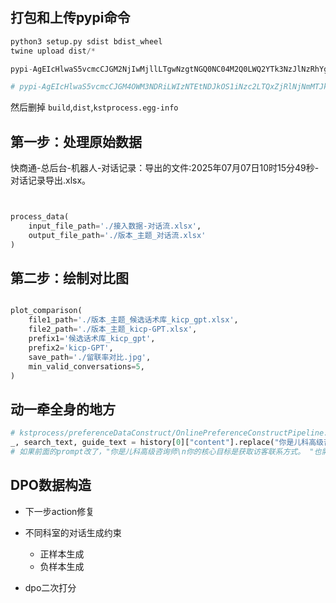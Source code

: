 
## 打包和上传pypi命令
```python
python3 setup.py sdist bdist_wheel
twine upload dist/*

pypi-AgEIcHlwaS5vcmcCJGM2NjIwMjllLTgwNzgtNGQ0NC04M2Q0LWQ2YTk3NzJlNzRhYgACElsxLFsia3N0cHJvY2VzcyJdXQACLFsyLFsiMmRjZmE2ZjQtN2JkOC00N2YzLWFlOGUtYzc0YzNiMDFiNzE3Il1dAAAGINLZvJNrTO7fVFT-GMPMhFGQJZy4bss7osXAsYgUNL06

# pypi-AgEIcHlwaS5vcmcCJGM4OWM3NDRiLWIzNTEtNDJkOS1iNzc2LTQxZjRlNjNmMTJkMwACKlszLCI1MDA1MTkzMy00M2E3LTRmY2QtODNlMi0wYzJlNjlmNGNlY2MiXQAABiCvyx84-INQn769QJhjyDb4TfaM8domuUyQdBbl6ViiIw
```

然后删掉 `build`,`dist`,`kstprocess.egg-info`

## 第一步：处理原始数据

快商通-总后台-机器人-对话记录：导出的文件:2025年07月07日10时15分49秒-对话记录导出.xlsx。

```python


process_data(
    input_file_path='./接入数据-对话流.xlsx',
    output_file_path='./版本_主题_对话流.xlsx'
)
```

## 第二步：绘制对比图
```python

plot_comparison(
    file1_path='./版本_主题_候选话术库_kicp_gpt.xlsx',
    file2_path='./版本_主题_kicp-GPT.xlsx',
    prefix1='候选话术库_kicp_gpt',
    prefix2='kicp-GPT',
    save_path='./留联率对比.jpg',
    min_valid_conversations=5,
)
```

## 动一牵全身的地方

```python
# kstprocess/preferenceDataConstruct/OnlinePreferenceConstructPipeline.pyconvert_my_format_to_center/convert
_, search_text, guide_text = history[0]["content"].replace("你是儿科高级咨询师\n你的核心目标是获取访客联系方式。 ", "").split("\n")
# 如果前面的prompt改了，"你是儿科高级咨询师\n你的核心目标是获取访客联系方式。 "也需要修改
```

## DPO数据构造

- 下一步action修复

- 不同科室的对话生成约束
    - 正样本生成
    - 负样本生成

- dpo二次打分



